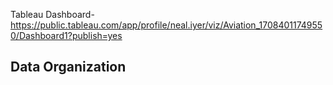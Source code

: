 Tableau Dashboard- https://public.tableau.com/app/profile/neal.iyer/viz/Aviation_17084011749550/Dashboard1?publish=yes

## Data Organization
